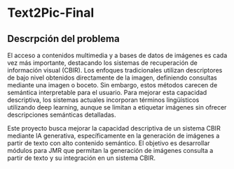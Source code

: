 # Text2Pic-Final

## Descrpción del problema
El acceso a contenidos multimedia y a bases de datos de imágenes es cada vez más
importante, destacando los sistemas de recuperación de información visual (CBIR).
Los enfoques tradicionales utilizan descriptores de bajo nivel obtenidos
directamente de la imagen, definiendo consultas mediante una imagen o boceto.
Sin embargo, estos métodos carecen de semántica interpretable para el usuario.
Para mejorar esta capacidad descriptiva, los sistemas actuales incorporan
términos lingüísticos utilizando deep learning, aunque se limitan a etiquetar
imágenes sin ofrecer descripciones semánticas detalladas.

Este proyecto busca mejorar la capacidad descriptiva de un sistema CBIR mediante
IA generativa, específicamente en la generación de imágenes a partir de texto
con alto contenido semántico. El objetivo es desarrollar módulos para JMR que
permitan la generación de imágenes consulta a partir de texto y su integración
en un sistema CBIR.